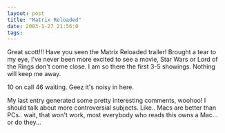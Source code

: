 ```yaml
---
layout: post
title: "Matrix Reloaded"
date: 2003-1-27 21:56:0
tags: 
---
```


Great scott!!! Have you seen the Matrix Reloaded trailer! Brought a tear to my eye, I've never been more excited to see a movie, Star Wars or Lord of the Rings don't come close. I am so there the first 3-5 showings. Nothing will keep me away.





10 on call 46 waiting. Geez it's noisy in here.





My last entry generated some pretty interesting comments, woohoo! I should talk about more controversial subjects. Like.. Macs are better than PCs.. wait, that won't work, most everybody who reads this owns a Mac... or do they...




